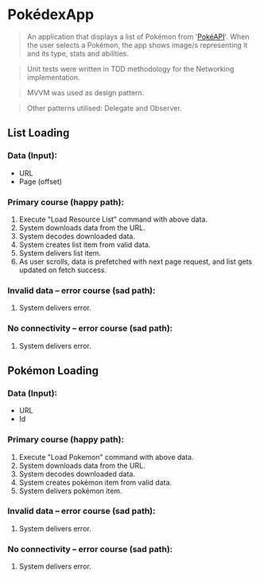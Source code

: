 # PokédexApp

> An application that displays a list of Pokémon from '[PokéAPI](https://pokeapi.co)'. When the user selects a Pokémon, the app shows image/s representing it and its type, stats and abilities.

> Unit tests were written in TDD methodology for the Networking implementation.

> MVVM was used as design pattern.

> Other patterns utilised: Delegate and Observer.

## List Loading

### Data (Input):

-  URL
-  Page (offset)

### Primary course (happy path):

1.  Execute "Load Resource List" command with above data.
2.  System downloads data from the URL.
3.  System decodes downloaded data.
4.  System creates list item from valid data.
5.  System delivers list item.
6.  As user scrolls, data is prefetched with next page request, and list gets updated on fetch success.

### Invalid data – error course (sad path):

1.  System delivers error.

### No connectivity – error course (sad path):

1.  System delivers error.

## Pokémon Loading

### Data (Input):

-  URL
-  Id

### Primary course (happy path):

1.  Execute "Load Pokemon" command with above data.
2.  System downloads data from the URL.
3.  System decodes downloaded data.
4.  System creates pokémon item from valid data.
5.  System delivers pokémon item.

### Invalid data – error course (sad path):

1.  System delivers error.

### No connectivity – error course (sad path):

1.  System delivers error.
